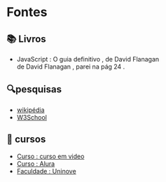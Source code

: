 
# Fontes

## 📚 Livros
* JavaScript : O guia definitivo , de David Flanagan <br>
  de David Flanagan , parei na pág 24 .

## 🔍pesquisas
* [wikipédia](https://pt.wikipedia.org/)
* [W3School](https://www.w3schools.com/)

## 🏫 cursos
* [Curso : curso em video](https://www.cursoemvideo.com/)
* [Curso : Alura](https://www.alura.com.br/)
* [Faculdade : Uninove](https://www.uninove.br/)